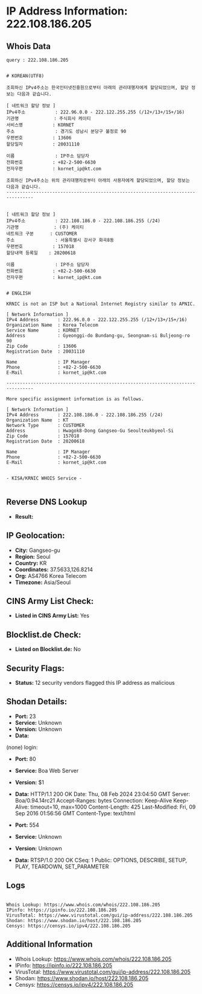 # IP Address Information: 222.108.186.205

## Whois Data
```
query : 222.108.186.205


# KOREAN(UTF8)

조회하신 IPv4주소는 한국인터넷진흥원으로부터 아래의 관리대행자에게 할당되었으며, 할당 정보는 다음과 같습니다.

[ 네트워크 할당 정보 ]
IPv4주소           : 222.96.0.0 - 222.122.255.255 (/12+/13+/15+/16)
기관명             : 주식회사 케이티
서비스명           : KORNET
주소               : 경기도 성남시 분당구 불정로 90
우편번호           : 13606
할당일자           : 20031110

이름               : IP주소 담당자
전화번호           : +82-2-500-6630
전자우편           : kornet_ip@kt.com

조회하신 IPv4주소는 위의 관리대행자로부터 아래의 사용자에게 할당되었으며, 할당 정보는 다음과 같습니다.
--------------------------------------------------------------------------------


[ 네트워크 할당 정보 ]
IPv4주소           : 222.108.186.0 - 222.108.186.255 (/24)
기관명             : (주) 케이티
네트워크 구분      : CUSTOMER
주소               : 서울특별시 강서구 화곡8동
우편번호           : 157018
할당내역 등록일    : 20200618

이름               : IP주소 담당자
전화번호           : +82-2-500-6630
전자우편           : kornet_ip@kt.com


# ENGLISH

KRNIC is not an ISP but a National Internet Registry similar to APNIC.

[ Network Information ]
IPv4 Address       : 222.96.0.0 - 222.122.255.255 (/12+/13+/15+/16)
Organization Name  : Korea Telecom
Service Name       : KORNET
Address            : Gyeonggi-do Bundang-gu, Seongnam-si Buljeong-ro 90
Zip Code           : 13606
Registration Date  : 20031110

Name               : IP Manager
Phone              : +82-2-500-6630
E-Mail             : kornet_ip@kt.com

--------------------------------------------------------------------------------

More specific assignment information is as follows.

[ Network Information ]
IPv4 Address       : 222.108.186.0 - 222.108.186.255 (/24)
Organization Name  : KT
Network Type       : CUSTOMER
Address            : Hwagok8-Dong Gangseo-Gu Seoulteukbyeol-Si
Zip Code           : 157018
Registration Date  : 20200618

Name               : IP Manager
Phone              : +82-2-500-6630
E-Mail             : kornet_ip@kt.com


- KISA/KRNIC WHOIS Service -


```
## Reverse DNS Lookup
- **Result:** 

## IP Geolocation:
- **City:** Gangseo-gu
- **Region:** Seoul
- **Country:** KR
- **Coordinates:** 37.5633,126.8214
- **Org:** AS4766 Korea Telecom
- **Timezone:** Asia/Seoul

## CINS Army List Check:
- **Listed in CINS Army List:** 
Yes

## Blocklist.de Check:
- **Listed on Blocklist.de:** 
No

## Security Flags:
- **Status:** 12 security vendors flagged this IP address as malicious

## Shodan Details:
- **Port:** 23
- **Service:** Unknown
- **Version:** Unknown
- **Data:** 
(none) login: 

- **Port:** 80
- **Service:** Boa Web Server
- **Version:** $1
- **Data:** HTTP/1.1 200 OK
Date: Thu, 08 Feb 2024 23:04:50 GMT
Server: Boa/0.94.14rc21
Accept-Ranges: bytes
Connection: Keep-Alive
Keep-Alive: timeout=10, max=1000
Content-Length: 425
Last-Modified: Fri, 09 Sep 2016 01:56:56 GMT
Content-Type: text/html



- **Port:** 554
- **Service:** Unknown
- **Version:** Unknown
- **Data:** RTSP/1.0 200 OK
CSeq: 1
Public: OPTIONS, DESCRIBE, SETUP, PLAY, TEARDOWN, SET_PARAMETER



## Logs
```

Whois Lookup: https://www.whois.com/whois/222.108.186.205
IPinfo: https://ipinfo.io/222.108.186.205
VirusTotal: https://www.virustotal.com/gui/ip-address/222.108.186.205
Shodan: https://www.shodan.io/host/222.108.186.205
Censys: https://censys.io/ipv4/222.108.186.205

```
## Additional Information
- Whois Lookup: https://www.whois.com/whois/222.108.186.205
- IPinfo: https://ipinfo.io/222.108.186.205
- VirusTotal: https://www.virustotal.com/gui/ip-address/222.108.186.205
- Shodan: https://www.shodan.io/host/222.108.186.205
- Censys: https://censys.io/ipv4/222.108.186.205

